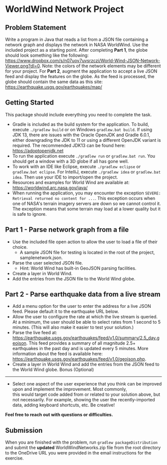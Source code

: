 WorldWind Network Project
===================================

Problem Statement
-----------------------------------
Write a program in Java that reads a list from a JSON file containing a network graph and displays the network in NASA
WorldWind. Use the included project as a starting point. After completing **Part 1**, the globe should look something
like the following: https://www.dropbox.com/s/n07uov7uvsrzczi/World-Wind-JSON-Network-Viewer.png?dl=0. Note: the colors
of the network elements may be different for your project. For **Part 2**, augment the application to accept a live JSON
feed and display the features on the globe. As the feed is processed, the globe should contain the same data as this
site: https://earthquake.usgs.gov/earthquakes/map/

Getting Started
--------------------------------------------------
This package should include everything you need to complete the task.

* Gradle is included as the build system for the application. To build, execute `./gradlew build` or on Windows 
  `gradlew.bat build`. If using JDK 13, there are issues with the Oracle OpenJDK and Gradle 6.0.1, either downgrading 
  the JDK to 11 or using a different OpenJDK variant is required. The recommended JDK13 can be found here: https://adoptopenjdk.net
* To run the application execute `./gradlew run` or `gradlew.bat run`. You should get a window with a 3D globe if all 
  has gone well.
* To work with an IDE like Eclipse, execute `./gradlew eclipse` or `gradlew.bat eclipse`.  For IntelliJ, execute 
  `./gradlew idea` or `gradlew.bat idea`. Then use your IDE to import/open the project.
* Resources and examples for World Wind are available at: https://worldwind.arc.nasa.gov/java/
* When running the application, you may encounter the exception `SEVERE: Retrieval returned no content for ...`. This
 exception occurs when one of NASA's terrain imagery servers are down so we cannot control it. The exception means that
 some terrain may load at a lower quality but it is safe to ignore. 

Part 1 - Parse network graph from a file
--------------------------------------------------
* Use the included file open action to allow the user to load a file of their choice.
  * A sample JSON file for testing is located in the root of the project, samplenetwork.json.
* Parse the user selected JSON file.
  * Hint: World Wind has built-in GeoJSON parsing facilities.
* Create a layer in World Wind.
* Add the entries from the JSON file to the World Wind globe.

Part 2 - Parse earthquake data from a live stream
--------------------------------------------------
* Add a menu option for the user to enter the address for a live JSON feed. Please default it to the earthquake URL 
  below.
* Allow the user to configure the rate at which the live stream is queried. At a minimum, the user should be able to 
  select rates from 1 second to 5 minutes. (This will also make it easier to test your solution.)
* Parse the live feed at: https://earthquake.usgs.gov/earthquakes/feed/v1.0/summary/2.5_day.geojson. This feed
  provides a summary of all magnitude 2.5+ earthquakes in the past day and is updated every 5 minutes. More information
  about the feed is available here: https://earthquake.usgs.gov/earthquakes/feed/v1.0/geojson.php.
* Create a layer in World Wind and add the entries from the JSON feed to the World Wind globe.
Bonus (Optional)
--------------------------------------------------
* Select one aspect of the user experience that you think can be improved upon and implement the improvement. Most commonly,  
  this would target code added from or related to your solution above, but not necessarily. For example, showing the user the
  recently-imported data, adding keyboard shortcuts, etc. Be creative!

**Feel free to reach out with questions or difficulties.**

Submission
--------------------------------------------------
When you are finished with the problem, run `gradlew packageDistribution` and submit the **updated** WorldWindNetworks.zip file from
the root directory to the OneDrive URL you were provided in the email instructions for the exercise.

